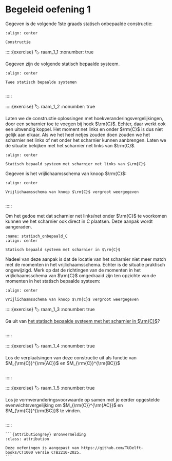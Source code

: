 # Begeleid oefening 1

Gegeven is de volgende 1ste graads statisch onbepaalde constructie:

```{figure} ./lesoefeningen_data/oefening_1.svg
:align: center

Constructie
```

:::::{exercise}
:label: raam_1_1
:nonumber: true

Gegeven zijn de volgende statisch bepaalde systeem.

```{figure} ./lesoefeningen_data/statisch_bepaalde_systemen.svg
:align: center

Twee statisch bepaalde systemen
```

```{h5p} https://tudelft.h5p.com/content/1292652217804730007/embed
```

:::::

:::::{exercise}
:label: raam_1_2
:nonumber: true

Laten we de constructie oplossingen met hoekveranderingsvergelijkingen, door een scharnier toe te voegen bij hoek $\rm{C}$. Echter, daar werkt ook een uitwendig koppel. Het moment net links en onder $\rm{C}$ is dus niet gelijk aan elkaar. Als we het heel netjes zouden doen zouden we het scharnier net links of net onder het scharnier kunnen aanbrengen. Laten we de situatie bekijken met het scharnier net links van $\rm{C}$.

```{figure} ./lesoefeningen_data/scharnier_links_C.svg
:align: center

Statisch bepaald systeem met scharnier net links van $\rm{C}$
```

Gegeven is het vrijlichaamsschema van knoop $\rm{C}$:

```{figure} ./lesoefeningen_data/VLS_C_1.svg
:align: center

Vrijlichaamsschema van knoop $\rm{C}$ vergroot weergegeven
```

```{h5p} https://tudelft.h5p.com/content/1292652219570406177/embed
```

:::::

Om het gedoe met dat scharnier net links/net onder $\rm{C}$ te voorkomen kunnen we het scharnier ook direct in C plaatsen. Deze aanpak wordt aangeraden.

```{figure} ./lesoefeningen_data/scharnier_in_C.svg
:name: statisch_onbepaald_C
:align: center

Statisch bepaald systeem met scharnier in $\rm{C}$
```

Nadeel van deze aanpak is dat de locatie van het scharnier niet meer match met de momenten in het vrijlichaamsschema. Echter is de situatie praktisch ongewijzigd. Merk op dat de richtingen van de momenten in het vrijlichaamsschema van $\rm{C}$ omgedraaid zijn ten opzichte van de momenten in het statisch bepaalde systeem:

```{figure} ./lesoefeningen_data/VLS_C_2.svg
:align: center

Vrijlichaamsschema van knoop $\rm{C}$ vergroot weergegeven
```

:::::{exercise}
:label: raam_1_3
:nonumber: true

Ga uit van [het statisch bepaalde systeem met het scharnier in $\rm{C}$](statisch_onbepaald_C)?

```{h5p} https://tudelft.h5p.com/content/1292652221281662937/embed
```

:::::

:::::{exercise}
:label: raam_1_4
:nonumber: true

Los de verplaatsingen van deze constructie uit als functie van $M_{\rm{C}}^{\rm{AC}}$ en $M_{\rm{C}}^{\rm{BC}}$

```{h5p} https://tudelft.h5p.com/content/1292652223605026557/embed
```

:::::

:::::{exercise}
:label: raam_1_5
:nonumber: true

Los je vormveranderingsvoorwaarde op samen met je eerder opgestelde evenwichtsvergelijking om $M_{\rm{C}}^{\rm{AC}}$ en $M_{\rm{C}}^{\rm{BC}}$ te vinden.


```{h5p} https://tudelft.h5p.com/content/1292652234901684787/embed
```

:::::

````{margin}
```{attributiongrey} Bronvermelding
:class: attribution

Deze oefeningen is aangepast van https://github.com/TUDelft-books/CT1000 versie CTB2210-2025.
```
````
